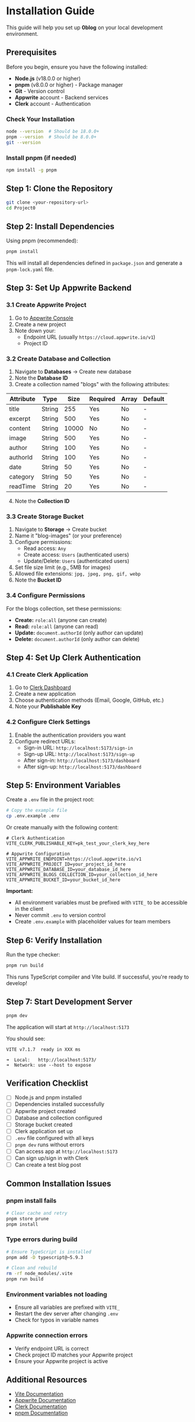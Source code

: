 # Installation Guide

This guide will help you set up **0blog** on your local development environment.

## Prerequisites

Before you begin, ensure you have the following installed:

- **Node.js** (v18.0.0 or higher)
- **pnpm** (v8.0.0 or higher) - Package manager
- **Git** - Version control
- **Appwrite** account - Backend services
- **Clerk** account - Authentication

### Check Your Installation

```bash
node --version  # Should be 18.0.0+
pnpm --version  # Should be 8.0.0+
git --version
```

### Install pnpm (if needed)

```bash
npm install -g pnpm
```

## Step 1: Clone the Repository

```bash
git clone <your-repository-url>
cd Project0
```

## Step 2: Install Dependencies

Using pnpm (recommended):

```bash
pnpm install
```

This will install all dependencies defined in `package.json` and generate a `pnpm-lock.yaml` file.

## Step 3: Set Up Appwrite Backend

### 3.1 Create Appwrite Project

1. Go to [Appwrite Console](https://cloud.appwrite.io/)
2. Create a new project
3. Note down your:
   - Endpoint URL (usually `https://cloud.appwrite.io/v1`)
   - Project ID

### 3.2 Create Database and Collection

1. Navigate to **Databases** → Create new database
2. Note the **Database ID**
3. Create a collection named "blogs" with the following attributes:

| Attribute   | Type    | Size | Required | Array | Default |
|-------------|---------|------|----------|-------|---------|
| title       | String  | 255  | Yes      | No    | -       |
| excerpt     | String  | 500  | Yes      | No    | -       |
| content     | String  | 10000| No       | No    | -       |
| image       | String  | 500  | Yes      | No    | -       |
| author      | String  | 100  | Yes      | No    | -       |
| authorId    | String  | 100  | Yes      | No    | -       |
| date        | String  | 50   | Yes      | No    | -       |
| category    | String  | 50   | Yes      | No    | -       |
| readTime    | String  | 20   | Yes      | No    | -       |

4. Note the **Collection ID**

### 3.3 Create Storage Bucket

1. Navigate to **Storage** → Create bucket
2. Name it "blog-images" (or your preference)
3. Configure permissions:
   - Read access: `Any`
   - Create access: `Users` (authenticated users)
   - Update/Delete: `Users` (authenticated users)
4. Set file size limit (e.g., 5MB for images)
5. Allowed file extensions: `jpg, jpeg, png, gif, webp`
6. Note the **Bucket ID**

### 3.4 Configure Permissions

For the blogs collection, set these permissions:

- **Create:** `role:all` (anyone can create)
- **Read:** `role:all` (anyone can read)
- **Update:** `document.authorId` (only author can update)
- **Delete:** `document.authorId` (only author can delete)

## Step 4: Set Up Clerk Authentication

### 4.1 Create Clerk Application

1. Go to [Clerk Dashboard](https://dashboard.clerk.com/)
2. Create a new application
3. Choose authentication methods (Email, Google, GitHub, etc.)
4. Note your **Publishable Key**

### 4.2 Configure Clerk Settings

1. Enable the authentication providers you want
2. Configure redirect URLs:
   - Sign-in URL: `http://localhost:5173/sign-in`
   - Sign-up URL: `http://localhost:5173/sign-up`
   - After sign-in: `http://localhost:5173/dashboard`
   - After sign-up: `http://localhost:5173/dashboard`

## Step 5: Environment Variables

Create a `.env` file in the project root:

```bash
# Copy the example file
cp .env.example .env
```

Or create manually with the following content:

```env
# Clerk Authentication
VITE_CLERK_PUBLISHABLE_KEY=pk_test_your_clerk_key_here

# Appwrite Configuration
VITE_APPWRITE_ENDPOINT=https://cloud.appwrite.io/v1
VITE_APPWRITE_PROJECT_ID=your_project_id_here
VITE_APPWRITE_DATABASE_ID=your_database_id_here
VITE_APPWRITE_BLOGS_COLLECTION_ID=your_collection_id_here
VITE_APPWRITE_BUCKET_ID=your_bucket_id_here
```

**Important:** 
- All environment variables must be prefixed with `VITE_` to be accessible in the client
- Never commit `.env` to version control
- Create `.env.example` with placeholder values for team members

## Step 6: Verify Installation

Run the type checker:

```bash
pnpm run build
```

This runs TypeScript compiler and Vite build. If successful, you're ready to develop!

## Step 7: Start Development Server

```bash
pnpm dev
```

The application will start at `http://localhost:5173`

You should see:
```
VITE v7.1.7  ready in XXX ms

➜  Local:   http://localhost:5173/
➜  Network: use --host to expose
```

## Verification Checklist

- [ ] Node.js and pnpm installed
- [ ] Dependencies installed successfully
- [ ] Appwrite project created
- [ ] Database and collection configured
- [ ] Storage bucket created
- [ ] Clerk application set up
- [ ] `.env` file configured with all keys
- [ ] `pnpm dev` runs without errors
- [ ] Can access app at `http://localhost:5173`
- [ ] Can sign up/sign in with Clerk
- [ ] Can create a test blog post

## Common Installation Issues

### pnpm install fails

```bash
# Clear cache and retry
pnpm store prune
pnpm install
```

### Type errors during build

```bash
# Ensure TypeScript is installed
pnpm add -D typescript@~5.9.3

# Clean and rebuild
rm -rf node_modules/.vite
pnpm run build
```

### Environment variables not loading

- Ensure all variables are prefixed with `VITE_`
- Restart the dev server after changing `.env`
- Check for typos in variable names

### Appwrite connection errors

- Verify endpoint URL is correct
- Check project ID matches your Appwrite project
- Ensure your Appwrite project is active

## Additional Resources

- [Vite Documentation](https://vitejs.dev/)
- [Appwrite Documentation](https://appwrite.io/docs)
- [Clerk Documentation](https://clerk.com/docs)
- [pnpm Documentation](https://pnpm.io/)
